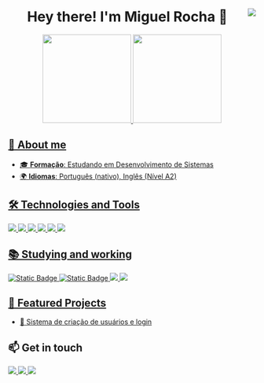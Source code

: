 
<h1 align="center"> Hey there! I'm Miguel Rocha 👋 
<img align="right" src="https://visitor-badge.laobi.icu/badge?page_id=miguelrochaxavier.miguelrochaxavier" />
</h1>

<div align="center">
<a href="https://github.com/isb-op">
<img loading="lazy" height="180em" src="https://github-readme-stats.vercel.app/api/top-langs/?username=luizgabrielnaoseioq&layout=compact&langs_count=7&theme=dracula"/>
<img loading="lazy" height="180em" src="https://github-readme-stats.vercel.app/api?username=luizgabrielnaoseioq&show_icons=true&theme=dracula&include_all_commits=true&count_private=true"/>
</div>

## 🚀 About me

- 🎓 **Formação**: Estudando em Desenvolvimento de Sistemas 
- 🌍 **Idiomas**: Português (nativo), Inglês (Nível A2)

## 🛠️ Technologies and Tools
<p>
 <img src="https://img.shields.io/badge/HTML5-E34F26?style=for-the-badge&logo=html5&logoColor=white"/>
 <img src="https://img.shields.io/badge/CSS3-1572B6?style=for-the-badge&logo=css3&logoColor=white"/>
 <img src="https://img.shields.io/badge/github-%23121011.svg?style=for-the-badge&logo=github&logoColor=white" />
 <img src="https://img.shields.io/badge/git-%23F05033.svg?style=for-the-badge&logo=git&logoColor=white"/>
 <img src="https://img.shields.io/badge/Python-FFD43B?style=for-the-badge&logo=python&logoColor=blue"/>
 <img src="https://img.shields.io/badge/Adobe%20Photoshop-31A8FF?style=for-the-badge&logo=Adobe%20Photoshop&logoColor=black"/>
</p>

## 📚 Studying and working
<p>
 <img alt="Static Badge" src="https://img.shields.io/badge/javascript-%23e0d850?style=for-the-badge&logo=javascript&logoColor=%23e0d850&labelColor=%23282828&color=%23282828">
 <img alt="Static Badge" src="https://img.shields.io/badge/C-00599C?style=for-the-badge&logo=c&logoColor=white">
 <img src="https://img.shields.io/badge/PHP-6b5b95?style=for-the-badge&logo=php&logoColor=white"/>
 <img src="https://img.shields.io/badge/MySQL-005C84?style=for-the-badge&logo=mysql&logoColor=white"/>
</p>

## 📂 Featured Projects
- 🔹 [Sistema de criação de usuários e login](https://github.com/luizgabrielnaoseioq/apinotionlogin)


## 📫 Get in touch
<p>
  <a href="https://www.linkedin.com/in/miguel-rocha-xavier-903a972a2/" target="_blank">
    <img src="https://img.shields.io/badge/LinkedIn-blue?style=for-the-badge&logo=linkedin&logoColor=white">
  </a>
  <a href="miguellrochaxavier@gmail.com">
    <img src="https://img.shields.io/badge/Email-D14836?style=for-the-badge&logo=gmail&logoColor=white">
  </a>
  <a href="https://www.instagram.com/miguel.rcha/?next=%2F" target="_blank"><img loading="lazy" src="https://img.shields.io/badge/-Instagram-%23E4405F?style=for-the-badge&logo=instagram&logoColor=white" target="_blank"></a>
</p>
